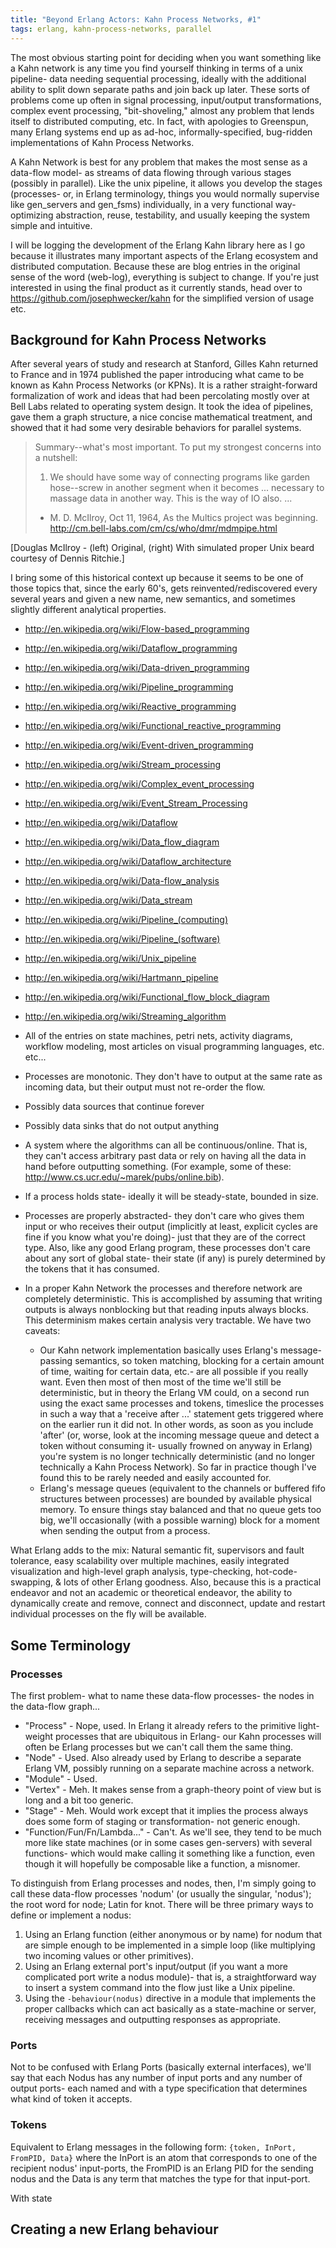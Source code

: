 ```yaml
---
title: "Beyond Erlang Actors: Kahn Process Networks, #1"
tags: erlang, kahn-process-networks, parallel
---
```


The most obvious starting point for deciding when you want something like a Kahn network is any time you find yourself
thinking in terms of a unix pipeline- data needing sequential processing, ideally with the additional ability to split
down separate paths and join back up later. These sorts of problems come up often in signal processing, input/output
transformations, complex event processing, "bit-shoveling," almost any problem that lends itself to distributed
computing, etc. In fact, with apologies to Greenspun, many Erlang systems end up as ad-hoc, informally-specified,
bug-ridden implementations of Kahn Process Networks.

A Kahn Network is best for any problem that makes the most sense as a data-flow model- as streams of data flowing
through various stages (possibly in parallel). Like the unix pipeline, it allows you develop the stages (processes- or,
in Erlang terminology, things you would normally supervise like gen_servers and gen_fsms) individually, in a very
functional way- optimizing abstraction, reuse, testability, and usually keeping the system simple and intuitive.

I will be logging the development of the Erlang Kahn library here as I go because it illustrates many important aspects
of the Erlang ecosystem and distributed computation. Because these are blog entries in the original sense of the word
(web-log), everything is subject to change. If you're just interested in using the final product as it currently stands,
head over to https://github.com/josephwecker/kahn for the simplified version of usage etc.

## Background for Kahn Process Networks

After several years of study and research at Stanford, Gilles Kahn returned to France and in 1974 published the paper
introducing what came to be known as Kahn Process Networks (or KPNs). It is a rather straight-forward formalization of
work and ideas that had been percolating mostly over at Bell Labs related to operating system design. It took the idea
of pipelines, gave them a graph structure, a nice concise mathematical treatment, and showed that it had some very
desirable behaviors for parallel systems.

> Summary--what's most important.
> To put my strongest concerns into a nutshell:
> 1. We should have some way of connecting programs like garden hose--screw in another segment when it becomes ...
> necessary to massage data in another way. This is the way of IO also.
> ...
>   - M. D. McIlroy, Oct 11, 1964, As the Multics project was beginning.
>   http://cm.bell-labs.com/cm/cs/who/dmr/mdmpipe.html

[Douglas McIlroy - (left) Original, (right) With simulated proper Unix beard courtesy of Dennis Ritchie.]

I bring some of this historical context up because it seems to be one of those topics that, since the early 60's, gets
reinvented/rediscovered every several years and given a new name, new semantics, and sometimes slightly different
analytical properties.

- http://en.wikipedia.org/wiki/Flow-based_programming
- http://en.wikipedia.org/wiki/Dataflow_programming
- http://en.wikipedia.org/wiki/Data-driven_programming
- http://en.wikipedia.org/wiki/Pipeline_programming
- http://en.wikipedia.org/wiki/Reactive_programming
- http://en.wikipedia.org/wiki/Functional_reactive_programming
- http://en.wikipedia.org/wiki/Event-driven_programming
- http://en.wikipedia.org/wiki/Stream_processing
- http://en.wikipedia.org/wiki/Complex_event_processing
- http://en.wikipedia.org/wiki/Event_Stream_Processing

- http://en.wikipedia.org/wiki/Dataflow
- http://en.wikipedia.org/wiki/Data_flow_diagram
- http://en.wikipedia.org/wiki/Dataflow_architecture
- http://en.wikipedia.org/wiki/Data-flow_analysis
- http://en.wikipedia.org/wiki/Data_stream
- http://en.wikipedia.org/wiki/Pipeline_(computing) 
- http://en.wikipedia.org/wiki/Pipeline_(software)
- http://en.wikipedia.org/wiki/Unix_pipeline
- http://en.wikipedia.org/wiki/Hartmann_pipeline
- http://en.wikipedia.org/wiki/Functional_flow_block_diagram
- http://en.wikipedia.org/wiki/Streaming_algorithm

- All of the entries on state machines, petri nets, activity diagrams, workflow modeling, most articles on visual
  programming languages, etc. etc...




* Processes are monotonic. They don't have to output at the same rate as incoming data, but their output must not
  re-order the flow.

* Possibly data sources that continue forever

* Possibly data sinks that do not output anything

* A system where the algorithms can all be continuous/online. That is, they can't access arbitrary past data or rely on
  having all the data in hand before outputting something. (For example, some of these:
  http://www.cs.ucr.edu/~marek/pubs/online.bib). 

* If a process holds state- ideally it will be steady-state, bounded in size.

* Processes are properly abstracted- they don't care who gives them input or who receives their output (implicitly at
  least, explicit cycles are fine if you know what you're doing)- just that they are of the correct type. Also, like any
  good Erlang program, these processes don't care about any sort of global state- their state (if any) is purely
  determined by the tokens that it has consumed.

* In a proper Kahn Network the processes and therefore network are completely deterministic. This is accomplished by
  assuming that writing outputs is always nonblocking but that reading inputs always blocks. This determinism makes
  certain analysis very tractable. We have two caveats:
  
  - Our Kahn network implementation basically uses Erlang's message-passing semantics, so token matching, blocking for a
    certain amount of time, waiting for certain data, etc.- are all possible if you really want. Even then most of then
    most of the time we'll still be deterministic, but in theory the Erlang VM could, on a second run using the exact
    same processes and tokens, timeslice the processes in such a way that a 'receive after ...' statement gets triggered
    where on the earlier run it did not. In other words, as soon as you include 'after' (or, worse, look at the incoming
    message queue and detect a token without consuming it- usually frowned on anyway in Erlang) you're system is no
    longer technically deterministic (and no longer technically a Kahn Process Network). So far in practice though I've
    found this to be rarely needed and easily accounted for.
  - Erlang's message queues (equivalent to the channels or buffered fifo structures between processes) are bounded by
    available physical memory. To ensure things stay balanced and that no queue gets too big, we'll occasionally (with a
    possible warning) block for a moment when sending the output from a process.

What Erlang adds to the mix: Natural semantic fit, supervisors and fault tolerance, easy scalability over multiple
machines, easily integrated visualization and high-level graph analysis, type-checking, hot-code-swapping, & lots of
other Erlang goodness. Also, because this is a practical endeavor and not an academic or theoretical endeavor, the
ability to dynamically create and remove, connect and disconnect, update and restart individual processes on the fly
will be available.


## Some Terminology

### Processes

The first problem- what to name these data-flow processes- the nodes in the data-flow graph...

- "Process" - Nope, used. In Erlang it already refers to the primitive light-weight processes that are ubiquitous in Erlang-
              our Kahn processes will often be Erlang processes but we can't call them the same thing.
- "Node"    - Used. Also already used by Erlang to describe a separate Erlang VM, possibly running on a separate machine
              across a network.
- "Module"  - Used.
- "Vertex"  - Meh. It makes sense from a graph-theory point of view but is long and a bit too generic.
- "Stage"   - Meh. Would work except that it implies the process always does some form of staging or transformation-
              not generic enough.
- "Function/Fun/Fn/Lambda..." - Can't. As we'll see, they tend to be much more like state machines (or in some cases
              gen-servers) with several functions- which would make calling it something like a function, even though it
              will hopefully be composable like a function, a misnomer.

To distinguish from Erlang processes and nodes, then, I'm simply going to call these data-flow processes 'nodum'
(or usually the singular, 'nodus'); the root word for node; Latin for knot. There will be three primary ways to define
or implement a nodus:

1. Using an Erlang function (either anonymous or by name) for nodum that are simple enough to be implemented in a simple
   loop (like multiplying two incoming values or other primitives).
2. Using an Erlang external port's input/output (if you want a more complicated port write a nodus module)- that is, a
   straightforward way to insert a system command into the flow just like a Unix pipeline.
3. Using the `-behaviour(nodus)` directive in a module that implements the proper callbacks which can act basically as a
   state-machine or server, receiving messages and outputting responses as appropriate.


### Ports

Not to be confused with Erlang Ports (basically external interfaces), we'll say that each Nodus has any number of input
ports and any number of output ports- each named and with a type specification that determines what kind of token it
accepts.

### Tokens

Equivalent to Erlang messages in the following form: `{token, InPort, FromPID, Data}` where the InPort is an atom that
corresponds to one of the recipient nodus' input-ports, the FromPID is an Erlang PID for the sending nodus and the
Data is any term that matches the type for that input-port.


With state




## Creating a new Erlang behaviour


